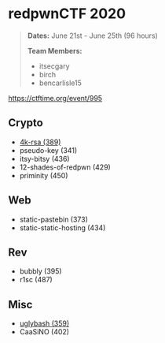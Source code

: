 # redpwnCTF 2020
> **Dates:** June 21st - June 25th (96 hours)
>
> **Team Members:**
> - itsecgary
> - birch
> - bencarlisle15

https://ctftime.org/event/995

## Crypto
- [4k-rsa (389)](https://github.com/itsecgary/CTFs/tree/master/redpwnCTF%202020/4k-rsa)
- pseudo-key (341)
- itsy-bitsy (436)
- 12-shades-of-redpwn (429)
- priminity (450)

## Web
- static-pastebin (373)
- static-static-hosting (434)

## Rev
- bubbly (395)
- r1sc (487)

## Misc
- [uglybash (359)](https://github.com/itsecgary/CTFs/tree/master/redpwnCTF%202020/uglybash)
- CaaSiNO (402)
